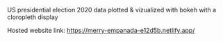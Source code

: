  US presidential election 2020 data plotted & vizualized with bokeh with a  cloropleth display

 Hosted website link: https://merry-empanada-e12d5b.netlify.app/

